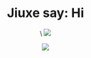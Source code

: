 <h1 align="center">
  Jiuxe say: Hi
</h1>
  
<p align="center">\
  <a href="https://github.com/Jiuxe"><img src="https://github-readme-stats.vercel.app/api?username=Jiuxe&hide_border=true&show_icons=true&text_color=A349A4&bg_color=0000&custom_title=Jiuxe Stast">
  </a>
</p>

<p align="center">
  <a href="https://github.com/Jiuxe"><img src="https://github-readme-stats.vercel.app/api/top-langs/?username=Jiuxe&hide_border=true&show_icons=true&text_color=A349A4&bg_color=0000&custom_title=Langs Level">
  </a>
</p>

<!--
**Jiuxe/Jiuxe** is a ✨ _special_ ✨ repository because its `README.md` (this file) appears on your GitHub profile.

Here are some ideas to get you started:

- 🔭 I’m currently working on ...
- 🌱 I’m currently learning ...
- 👯 I’m looking to collaborate on ...
- 🤔 I’m looking for help with ...
- 💬 Ask me about ...
- 📫 How to reach me: ...
- 😄 Pronouns: ...
- ⚡ Fun fact: ...
-->

